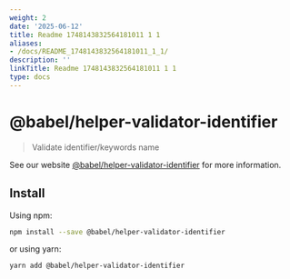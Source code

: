 ```yaml
---
weight: 2
date: '2025-06-12'
title: Readme 1748143832564181011 1 1
aliases:
- /docs/README_1748143832564181011_1_1/
description: ''
linkTitle: Readme 1748143832564181011 1 1
type: docs
---
```


# @babel/helper-validator-identifier

> Validate identifier/keywords name

See our website [@babel/helper-validator-identifier](https://babeljs.io/docs/babel-helper-validator-identifier) for more information.

## Install

Using npm:

```sh
npm install --save @babel/helper-validator-identifier
```

or using yarn:

```sh
yarn add @babel/helper-validator-identifier
```
